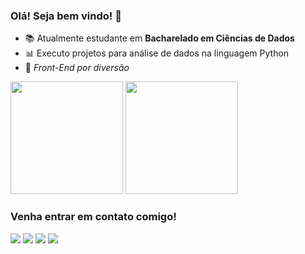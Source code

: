 ### Olá! Seja bem vindo! 👋

- 📚 Atualmente estudante em <strong>Bacharelado em Ciências de Dados</strong>
- 📊 Executo projetos para análise de dados na linguagem Python
- 🐧 <em>Front-End por diversão</em>

<div>
  <a href='https://github.com/Kaik-Lima'></a>
  <img height="180em" src="https://github-readme-stats.vercel.app/api?username=Kaik-Lima&show_icons=true&theme=gotham&hide=contribs,prs"/>
  <img loading="lazy" height="180em" src="https://github-readme-stats.vercel.app/api/top-langs/?username=Kaik-Lima&layout=compact&theme=blue-green">
</div>
<h3>Venha entrar em contato comigo!</h3>
<div>
  <!--GMAIL-->
  <a href='https://criarmeulink.com.br/u/1715697040' alt='Gmail' target='_blank'><img src='https://img.shields.io/badge/Gmail-D14836?style=for-the-badge&logo=gmail&logoColor=white'></a>
  <!--LINKEDIN-->
  <a href='https://linkedin.com/in/kaik-lima' alt='Linkedin' target='_blank'><img src='https://img.shields.io/badge/LinkedIn-0077B5?style=for-the-badge&logo=linkedin&logoColor=white'></a>
  <!--PINTEREST-->
  <a href='https://br.pinterest.com/kawhite2k/' alt='Pinterest' target='_blank'><img src='https://img.shields.io/badge/Pinterest-%23E60023.svg?&style=for-the-badge&logo=Pinterest&logoColor=white'></a>
  <!--INSTAGRAM-->
  <a href='https://www.instagram.com/kaik.al/' alt='Instagram' target='_blank'><img src='https://img.shields.io/badge/Instagram-E4405F?style=for-the-badge&logo=instagram&logoColor=white'></a>
</div>
